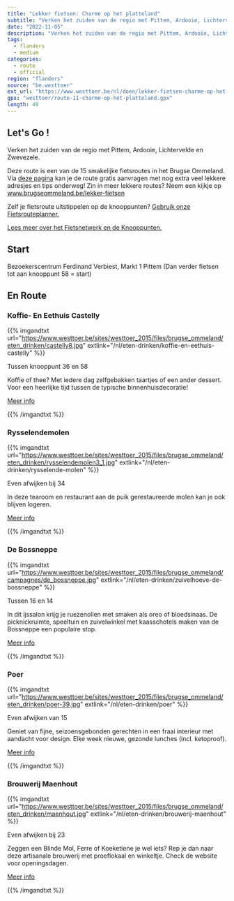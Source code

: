 ```yaml
---
title: "Lekker fietsen: Charme op het platteland"
subtitle: "Verken het zuiden van de regio met Pittem, Ardooie, Lichtervelde en Zwevezele"
date: "2022-11-05"
description: "Verken het zuiden van de regio met Pittem, Ardooie, Lichtervelde en Zwevezele" 
tags:
  - flanders
  - medium
categories: 
  - route
  - official
region: "flanders"
source: "be.westtoer"
ext_url: "https://www.westtoer.be/nl/doen/lekker-fietsen-charme-op-het-platteland"
gpx: "westtoer/route-11-charme-op-het-platteland.gpx"
length: 49
---
```


## Let's Go !

Verken het zuiden van de regio met Pittem, Ardooie, Lichtervelde en Zwevezele.

Deze route is een van de 15 smakelijke fietsroutes in het Brugse Ommeland. Via [deze pagina](https://www.westtoer.be/nl/charme-platteland) kan je de route gratis aanvragen met nog extra veel lekkere adresjes en tips onderweg! Zin in meer lekkere routes? Neem een kijkje op www.brugseommeland.be/lekker-fietsen 

Zelf je fietsroute uitstippelen op de knooppunten? [Gebruik onze Fietsrouteplanner.](https://www.westtoer.be/nl/fietsrouteplanner)

[Lees meer over het Fietsnetwerk en de Knooppunten.](https://www.westtoer.be/nl/inspiratie/fietsnetwerk)

## Start 

Bezoekerscentrum Ferdinand Verbiest, Markt 1 Pittem (Dan verder fietsen tot aan knooppunt 58 = start) 

## En Route

### Koffie- En Eethuis Castelly

{{% imgandtxt url="https://www.westtoer.be/sites/westtoer_2015/files/brugse_ommeland/eten_drinken/castelly8.jpg" extlink="/nl/eten-drinken/koffie-en-eethuis-castelly" %}}

Tussen knooppunt 36 en 58

Koffie of thee? Met iedere dag zelfgebakken taartjes of een ander dessert. Voor een heerlijke tijd tussen de typische binnenhuisdecoratie!

[Meer info](https://www.westtoer.be/nl/eten-drinken/koffie-en-eethuis-castelly)

{{% /imgandtxt %}}

### Rysselendemolen

{{% imgandtxt url="https://www.westtoer.be/sites/westtoer_2015/files/brugse_ommeland/eten_drinken/rysselendemolen3_1.jpg" extlink="/nl/eten-drinken/rysselende-molen" %}}

Even afwijken bij 34

In deze tearoom en restaurant aan de puik gerestaureerde molen kan je ook blijven logeren.

[Meer info](https://www.westtoer.be/nl/eten-drinken/rysselende-molen)

{{% /imgandtxt %}}

### De Bossneppe

{{% imgandtxt url="https://www.westtoer.be/sites/westtoer_2015/files/brugse_ommeland/campagnes/de_bossneppe.jpg" extlink="/nl/eten-drinken/zuivelhoeve-de-bossneppe" %}}

Tussen 16 en 14

In dit ijssalon krijg je ruezenollen met smaken als oreo of bloedsinaas. De picknickruimte, speeltuin en zuivelwinkel met kaasschotels maken van de Bossneppe een populaire stop.

[Meer info](https://www.westtoer.be/nl/eten-drinken/zuivelhoeve-de-bossneppe)

{{% /imgandtxt %}}

### Poer

{{% imgandtxt url="https://www.westtoer.be/sites/westtoer_2015/files/brugse_ommeland/eten_drinken/poer-39.jpg" extlink="/nl/eten-drinken/poer" %}}

Even afwijken van 15

Geniet van fijne, seizoensgebonden gerechten in een fraai interieur met aandacht voor design. Elke week nieuwe, gezonde lunches (incl. ketoproof).

[Meer info](https://www.westtoer.be/nl/eten-drinken/poer)

{{% /imgandtxt %}}

### Brouwerij Maenhout

{{% imgandtxt url="https://www.westtoer.be/sites/westtoer_2015/files/brugse_ommeland/eten_drinken/maenhout.jpg" extlink="/nl/eten-drinken/brouwerij-maenhout" %}}

Even afwijken bij 23

Zeggen een Blinde Mol, Ferre of Koeketiene je wel iets? Rep je dan naar deze artisanale brouwerij met proeflokaal en winkeltje. Check de website voor openingsdagen.

[Meer info](https://www.westtoer.be/nl/eten-drinken/brouwerij-maenhout)

{{% /imgandtxt %}}
